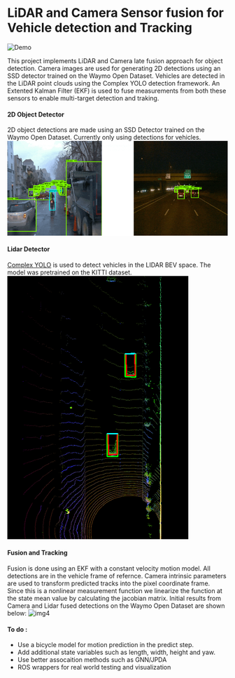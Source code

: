 # LiDAR and Camera Sensor fusion for Vehicle detection and Tracking

![Demo](https://github.com/nsteve2407/nd013-c2-fusion-starter/blob/main/img/demo.gif)

This project implements LiDAR and Camera late fusion approach for object detection. Camera images are used for generating 2D detections using an SSD detector trained on the Waymo Open Dataset. Vehicles are detected in the LiDAR point clouds using the Complex YOLO detection framework. An Extented Kalman Filter (EKF) is used to fuse measurements from both these sensors to enable multi-target detection and traking.

#### 2D Object Detector
2D object detections are made using an SSD Detector trained on the Waymo Open Dataset. Currently only using detections for vehicles.
![2ddet](https://github.com/nsteve2407/lidar_cam_fusion/blob/master/img/camera-detector.png)
#### Lidar Detector
[Complex YOLO](https://github.com/maudzung/Complex-YOLOv4-Pytorch) is used to detect vehicles in the LIDAR BEV space. The model was pretrained on the KITTI dataset.
![lidar-det](https://github.com/nsteve2407/lidar_cam_fusion/blob/master/img/lidar-detector.png)

#### Fusion and Tracking
Fusion is done using an EKF with a constant velocity motion model. All detections are in the vehicle frame of refernce. Camera intrinsic parameters are used to transform predicted tracks into the pixel coordinate frame. Since this is a nonlinear measurement function we linearize the function at the state mean value by calculating the jacobian matrix. Initial results from Camera and Lidar fused detections on the Waymo Open Dataset are shown below:
![img4](https://github.com/nsteve2407/nd013-c2-fusion-starter/blob/main/img/Step4-RMSE.png)


#### To do :
- Use a bicycle model for motion prediction in the predict step.
- Add additional state variables such as length, width, height and yaw.
- Use better assocaition methods such as GNN/JPDA
- ROS wrappers for real world testing and visualization
